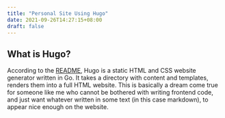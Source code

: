 ```yaml
---
title: "Personal Site Using Hugo"
date: 2021-09-26T14:27:15+08:00
draft: false
---
```

## What is Hugo? 
According to the [README](https://github.com/gohugoio/hugo), Hugo is a static HTML and CSS website generator written in Go. It takes a directory with content and templates, renders them into a full HTML website. This is basically a dream come true for someone like me who cannot be bothered with writing frontend code, and just want whatever written in some text (in this case markdown), to appear nice enough on the website.
